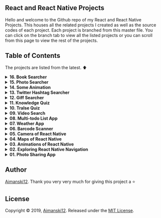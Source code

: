 ## React and React Native Projects

Hello and welcome to the Github repo of my React and React Native Projects. This houses all the related projects I created as well as the source codes of each project. Each project is branched from this master file. You can click on the branch tab to view all the listed projects or you can scroll from this page to view the rest of the projects. 

## Table of Contents

The projects are listed from the latest. :arrow_up:

<details>
  <summary><strong>16. Book Searcher</strong></summary>

  ### Overview :sunglasses:

> I created this website to help users search for books they want to read. All the books datta from this app are taken from [Google Books](https://books.google.com/). It contains a huge amount of data about retailed books and publications and it is free to use.

[View it live from your browser.](http://bit.ly/39ohIpO) Deployed with Firebase<br>
[Watch Short Video Clip](https://youtu.be/mjBNXKLQsRU) <br>

<div float="left">
  <a href="https://youtu.be/mjBNXKLQsRU">
    <img src="https://github.com/Aimanski12/proj-resource/blob/master/libs/react/react16-photo-search.gif" alt="screen shot">
  </a>
</div>

</details>

<details>
  <summary><strong>15. Photo Searcher</strong></summary>

  ### Overview :sunglasses:

> I want to create an app that searches photos on the internet. I found [Pexels.com](https://www.pexels.com/) a free stock photos you can query for free. So I decided to build one app like this. 

[View it live from your browser.](http://bit.ly/2EWAKpn) Deployed with Firebase<br>
[View project source code](https://github.com/Aimanski12/ReactJS_Projects/tree/proj15).<br>
[Watch Short Video Clip](https://youtu.be/pQ3YLyzhd_0) <br>

<div float="left">
  <a href="https://youtu.be/pQ3YLyzhd_0">
    <img src="https://github.com/Aimanski12/proj-resource/blob/master/libs/react/react15-%20photo%20search.gif" alt="screen shot">
  </a>
</div>

</details>

<details>
  <summary><strong>14. Some Animation</strong></summary>

  ### Overview :sunglasses:

> Animations are one of the important things that bring more life to your website. So I have decided to create this app with some animations. I am using [React Reveal](https://www.react-reveal.com/) a lightweight react animation library. 

[View it live from your browser.](http://bit.ly/2M1xA7s) Deployed with Firebase<br>
[View project source code](https://github.com/Aimanski12/ReactJS_Projects/tree/proj14).<br>
[Watch Short Video Clip](https://youtu.be/GiUuTDm982g) <br>

<div float="left">
  <a href="https://youtu.be/GiUuTDm982g">
    <img src="https://github.com/Aimanski12/proj-resource/blob/master/libs/react/react14-animations.gif" alt="screen shot">
  </a>
</div>

</details> 

<details>
  <summary><strong>13. Twitter Hashtag Searcher</strong></summary>

  ### Overview :sunglasses:

  > This app allows the user to search hashtagged words from [Twitter](https://twitter.com). The app requires APIKeys and Access Token provided by Twitter. 

  [View it live from your browser.](http://bit.ly/2RwP9jx) Deployed with Firebase<br>
  [View project source code](https://github.com/Aimanski12/ReactJS_Projects/tree/proj13).<br>
  [Watch Short Video Clip](https://youtu.be/EPNche7kZBQ) <br>

  <div float="left">
    <a href="https://youtu.be/EPNche7kZBQ">
      <img src="https://github.com/Aimanski12/proj-resource/blob/master/libs/react/react13-tweetersearch.gif" alt="screen shot">
    </a>
  </div>

</details> 

<details>
  <summary><strong>12. Giff Searcher</strong></summary>

  ### Overview :sunglasses:

  > This is a ReactJS website is allow the user to search giff images and files. It uses the [Giphy API](https://developers.giphy.com/), an online database and search engine that allows users to search for and share short looping videos with no sound, that resemble animated GIF files.

  [View it live from your browser.](http://bit.ly/33orX9q) Deployed with Firebase<br>
  [View project source code](https://github.com/Aimanski12/ReactJS_Projects/tree/proj12).<br>
  [Watch Short Video Clip](https://youtu.be/Fiy8VBEon5g) <br>

  <div float="left">
    <a href="https://youtu.be/Fiy8VBEon5g">
      <img src="https://github.com/Aimanski12/proj-resource/blob/master/libs/react/react12-giffsearch.gif" alt="screen shot">
    </a>
  </div>

</details> 

<details>
  <summary><strong>11. Knowledge Quiz</strong></summary>

  ### Overview :sunglasses:

  > This app is a knowledge quiz app. It asks quiestions about general informations and you just have to pick you answers from the options provided. It uses its data from [Open Trivia Database](https://opentdb.com/api_config.php) - an open source database 

  [View it live from your browser.](http://bit.ly/2QAur1E) Deployed with Firebase<br>
  [View project source code](https://github.com/Aimanski12/ReactJS_Projects/tree/proj11).<br>
  [Watch Short Video Clip](https://youtu.be/ngMWwH9n-lA) <br>

  <div float="left">
    <a href="https://youtu.be/ngMWwH9n-lA">
      <img src="https://github.com/Aimanski12/proj-resource/blob/master/libs/react/react11-knowledgequiz.gif" alt="screen shot">
    </a>
  </div>

</details> 


<details>
  <summary><strong>10. Tralse Quiz</strong></summary>

  ### Overview :sunglasses:

  > This is a True or False App. It is run on a ReactJS. It is an app that allows the user to play a true or false quiz about general informations about science, math, sports, music, politics, history, etc. This app uses resources [Open Trivia Database](https://opentdb.com/api_config.php). A free JSON API for programming projects. It does not require API tokens when you use it.

  [View it live from your browser.](http://bit.ly/2NXdPON) Deployed with Firebase<br>
  [View project source code](https://github.com/Aimanski12/ReactJS_Projects/tree/proj10).<br>
  [Watch Short Video Clip](https://www.youtube.com/watch?v=p9yRbI88yXo&feature=youtu.be) <br>

  <div float="left">
    <a href="https://www.youtube.com/watch?v=p9yRbI88yXo&feature=youtu.be">
      <img src="https://github.com/Aimanski12/proj-resource/blob/master/libs/react/react10-tralse.gif" alt="screen shot">
    </a>
  </div>

</details> 

<details>
  <summary><strong>09. Video Search</strong></summary>

  ### Overview :sunglasses:

  > This is a Movie Searcher App. It allows the user to search movies and informations relation about the searched movie. This app uses The Movie DB API to query data about movies. It also uses Axios, a Promised Based HTTP module for NodeJS.
  > MovieDB have so many API's that you can use to query informations about movies. It gives the developer a free API Key 

  [View it live from your browser.](http://bit.ly/36rnvtd) Deployed with Firebase<br>
  [View project source code](https://github.com/Aimanski12/ReactJS_Projects/tree/proj09).<br>
  [Watch Short Video Clip](https://www.youtube.com/watch?v=-JO-5kmfmys&t=3s) <br>

  <div float="left">
    <a href="https://www.youtube.com/watch?v=-JO-5kmfmys&t=3s">
      <img src="https://github.com/Aimanski12/proj-resource/blob/master/libs/react/react09-moviesearch.gif" alt="screen shot">
    </a>
  </div>

</details> 


<details>
<summary><strong>08. Multi-todo List App</strong></summary>

### Overview :sunglasses:

> Todo List App is very common programming exercises. I am building this app and want to make it something different. It is a list of todo-list. It allows you to create multiple todo-list with the same functionality. This app is a MERN Stack App. 

[View it from your browser](http://bit.ly/aiman-reactjs08). Deployed at Heroku. <br>
[View project source code](https://github.com/Aimanski12/ReactJS_Projects/tree/proj08).<br>
[Watch Short Video Clip](https://www.youtube.com/watch?v=RT3m9PTgPb8).

<div float="left">
  <a href="https://www.youtube.com/watch?v=RT3m9PTgPb8">
    <img src="https://user-images.githubusercontent.com/32781697/59612982-ae6f0c80-90e3-11e9-9132-340ff4deb5fe.png" alt="screen shot">
  </a>
</div>
</details>


<details>
<summary><strong>07. Weather App</strong></summary>

### Overview :sunglasses:

This is a simple weather app that allows you to check weather conditions from any city you want. You can type any city and it will provide the latest weather of that city you entered. The resources from this app are from [OpenWeatherMap](https://openweathermap.org/). 

[View it from your browser](https://aimanski-weatherapp.firebaseapp.com/). Deployed at firebase.<br>
[View project source code](https://github.com/Aimanski12/ReactJS_Projects/tree/proj07).<br>
[Watch Short Video Clip](https://www.youtube.com/watch?v=_M7zkeqpyD8). <br>

<div float="left">
  <a href="https://www.youtube.com/watch?v=_M7zkeqpyD8">
    <img src="https://user-images.githubusercontent.com/32781697/58397784-25027800-8018-11e9-8df8-739d52ddc9f8.gif" alt="screen shot">
  </a>
</div>
</details>


<details>
<summary><strong>06. Barcode Scanner</strong></summary>

### Overview :sunglasses:

Barcode scanners are one of the applications that amazes me. So, I have decided to create one. This is app allows you to scan barcodes directly from the user's browser. The app is using [Quagga](https://serratus.github.io/quaggaJS/) a javascript library that streams the user's camera and then searches for any barcodes rendered from the streamed video. The app fetches data from [Barcode API](https://www.barcodelookup.com/api) and then returns product information related to the barcode. 


[View it from your browser](http://bit.ly/aiman-reactjs06). Deployed on Firebase. <br>

[View project source code](https://github.com/Aimanski12/ReactJS_Projects/tree/proj06). <br>

[Watch Short Video Clip](https://www.youtube.com/watch?v=RHSBdVFhjZs&feature=youtu.be).

<div float="left">
  <a href="https://www.youtube.com/watch?v=RHSBdVFhjZs&feature=youtu.be">
    <img src="https://user-images.githubusercontent.com/32781697/57206082-c56cfb80-6f88-11e9-8d76-a94aef05d1f2.gif" alt="screen shot">
  </a>
</div>
</details>

<details>
<summary><strong>05. Camera of React Native </strong></summary>

### Overview :sunglasses:

I was trying to play some api's where I can render a real camera with [React Native Camera](https://github.com/react-native-community/react-native-camera) and store images to cloud storage using [Google Firebase](https://firebase.google.com/) and store all images data so that the user can access all the information. I was very excited creating this app. In this project, I learned how to set up a native app using camera and how to build a cloud data storage.

[View project source code](https://github.com/Aimanski12/ReactJS_Projects/tree/proj05).

[Watch Short Video Clip](https://www.youtube.com/watch?v=BcZZbDwvVFw&feature=youtu.be).

<div float="left">
  <a href="https://www.youtube.com/watch?v=BcZZbDwvVFw&feature=youtu.be">
    <img src="https://user-images.githubusercontent.com/32781697/56854352-ad4b0b80-68fa-11e9-88d5-cb93e8ce7b79.png" alt="screen shot">
  </a>
</div>

</details>

<details>
<summary><strong>04. Maps of React Native </strong></summary>

### Overview :sunglasses:

[View project source code](https://github.com/Aimanski12/ReactJS_Projects/tree/proj04).

I wanted to make an application that renders [Google Maps](https://www.google.com/maps) so I made this application that renders maps on a mobile device. I had so much fun building this application and I learned how to render map components using `MapView` and the properties that are needed for the map to render. I also learned how to create map markers using `MapView.Marker` and animate the markers when a new location is selected. I also learned how to `Polygons` and `Polylines`. This can be very useful for projects that needs map components.

<div float="left">
<a href="https://user-images.githubusercontent.com/32781697/56159806-31ac9e80-5f8b-11e9-9364-ebbab786a849.gif"><img src="https://user-images.githubusercontent.com/32781697/56159806-31ac9e80-5f8b-11e9-9364-ebbab786a849.gif" title="Project Clip" /></a>
<a href="https://user-images.githubusercontent.com/32781697/56159821-3f622400-5f8b-11e9-8651-d3596e9cf294.gif"><img src="https://user-images.githubusercontent.com/32781697/56159821-3f622400-5f8b-11e9-8651-d3596e9cf294.gif" title="Project Clip" /></a>
<a href="https://user-images.githubusercontent.com/32781697/56159840-4ab54f80-5f8b-11e9-81ce-095fbb2d0577.gif"><img src="https://user-images.githubusercontent.com/32781697/56159840-4ab54f80-5f8b-11e9-81ce-095fbb2d0577.gif" title="Project Clip" /></a>
<a href="https://user-images.githubusercontent.com/32781697/56159853-56a11180-5f8b-11e9-9fa4-fba0aeb036b1.gif"><img src="https://user-images.githubusercontent.com/32781697/56159853-56a11180-5f8b-11e9-9fa4-fba0aeb036b1.gif" title="Project Clip" /></a>
</div>

</details>

<details>
<summary><strong>03. Animations of React Native</strong></summary>

### Overview :sunglasses:
I was playing with `React Native Animation` library for this project and I learned a lot from it. In this project I learned configure animation using `Animate.timing()` and how to compose animation methods. I also explored how to combine animations values and how to modify the segments of the animation using `interpolate()` and use it to built in methods like `transform`, `translate`, `scale`.

[View project source code](https://github.com/Aimanski12/ReactJS_Projects/tree/proj03).

<div float="left">
<a href="https://user-images.githubusercontent.com/32781697/55842214-1d365500-5af8-11e9-89a9-c422e9357ecb.gif"><img src="https://user-images.githubusercontent.com/32781697/55842214-1d365500-5af8-11e9-89a9-c422e9357ecb.gif" title="Project Clip" /></a>
<a href="https://user-images.githubusercontent.com/32781697/55842293-74d4c080-5af8-11e9-85e7-b0396796a4ed.gif"><img src="https://user-images.githubusercontent.com/32781697/55842293-74d4c080-5af8-11e9-85e7-b0396796a4ed.gif" title="Project Clip" /></a>
<a href="https://user-images.githubusercontent.com/32781697/55842329-a3529b80-5af8-11e9-9dca-5216d1483db4.gif"><img src="https://user-images.githubusercontent.com/32781697/55842329-a3529b80-5af8-11e9-9dca-5216d1483db4.gif" title="Project Clip" /></a>
</div>

</details>

<details>
<summary><strong>02. Exploring React Native Navigation</strong></summary>

### Overview :sunglasses:
This challenge deepens my understanding of `Navigation` functions of [React Native Navigation](https://reactnavigation.org/) version 3.x. Creating tabs using `creareStackNavigator`, `createSwitchNavigator`, `createBottomTabNavigator`, `createAppContainer`, and `createDrawerNavigator` are some of the few things I was exploring in this project.  

[View project source code](https://github.com/Aimanski12/ReactJS_Projects/tree/proj02).

<div float="left">
<a href="https://user-images.githubusercontent.com/32781697/55290964-4d1a8580-539f-11e9-93c2-221486aef6a7.gif"><img src="https://user-images.githubusercontent.com/32781697/55290964-4d1a8580-539f-11e9-93c2-221486aef6a7.gif" title="Project Clip"/></a>
</div>

  
</details>

<details>
<summary><strong>01. Photo Sharing App</strong></summary>

### Overview :sunglasses:
This is a full 
  [React Native](https://facebook.github.io/react-native/) project I took from [Udemy](https://www.udemy.com/react-native-the-practical-guide/learn/lecture/13914812#content). The course covers a lot of `React Native` fundamentals from `Component` rendering, `Navigation and Routers`, `Animation`, `Styling`, `Redux`, `State and Props` and many more like 
  
  [Redux](https://redux.js.org/) and [Firebase](https://firebase.google.com/). The course also covers other libraries like [Icons](https://github.com/oblador/react-native-vector-icons), [Camera Detection](https://github.com/react-native-community/react-native-camera) and [Geolocations](https://facebook.github.io/react-native/docs/geolocation). I have learned a lot in this course and it has broaden my knowledge about this framework.
  [View project source code](https://github.com/Aimanski12/react-native-p03).

  <div float="left">
    <a href="https://user-images.githubusercontent.com/32781697/55290400-856a9580-5398-11e9-8ebb-785659c2813f.png"><img src="https://user-images.githubusercontent.com/32781697/55290400-856a9580-5398-11e9-8ebb-785659c2813f.png" title="Project Clip"/></a>
  </div>

</details>

## Author

[Aimanski12](https://github.com/Aimanski12).
Thank you very very much for giving this project a :star:

## License 

Copyright © 2019, [Aimanski12](https://github.com/Aimanski12).
Released under the [MIT License](LICENSE).

